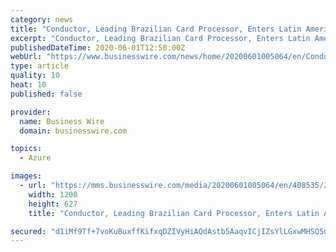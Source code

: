 ```yaml
---
category: news
title: "Conductor, Leading Brazilian Card Processor, Enters Latin America Acquiring Market with ACI’s Cloud-Enabled Solutions Powered by Microsoft Azure"
excerpt: "Conductor, Leading Brazilian Card Processor, Enters Latin America Acquiring Market with ACI’s Cloud-Enabled Solutions Powered by Microsoft Azure"
publishedDateTime: 2020-06-01T12:50:00Z
webUrl: "https://www.businesswire.com/news/home/20200601005064/en/Conductor-Leading-Brazilian-Card-Processor-Enters-Latin"
type: article
quality: 10
heat: 10
published: false

provider:
  name: Business Wire
  domain: businesswire.com

topics:
  - Azure

images:
  - url: "https://mms.businesswire.com/media/20200601005064/en/408535/23/ACI_logo.jpg"
    width: 1200
    height: 627
    title: "Conductor, Leading Brazilian Card Processor, Enters Latin America Acquiring Market with ACI’s Cloud-Enabled Solutions Powered by Microsoft Azure"

secured: "d1iMf9Tf+7voKuBuxffKifxqDZIVyHiAQdAstb5AaqvICjIZsYlLGxwMHSQ5usHNcq9CJFZQ9M9EbPi7R+ib/rOiTtFkPHYoUqqvGwWD3sgiwN5U1HwRagKTLl1xh+B4B3gBncn3qMszK/AU6tvfYB+QUILX9O2Mc2w2s1avhlE9tRmb/NwMMiQDcP+Dhp51cSHal+MK4bXb1ojEz/OD/uJgM0yyU+xCisFtrS8upBYGVB3G1OCZ1VCj2+UTf/Y3ws/RU9K1o+FJEp9empbEotH9/u7NwEA1rYJXYkrpsUSRTRE9zlmNLyN0A1RwzvfH;9loTE93aOfNqfbRO6i7j8w=="
---
```


